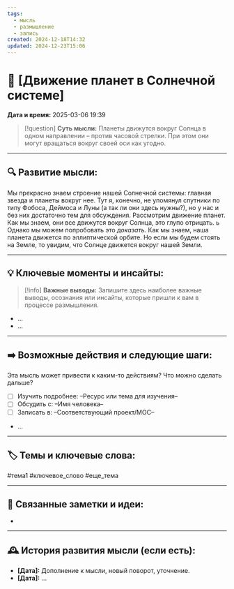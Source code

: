 ```yaml
---
tags:
  - мысль
  - размышление
  - запись
created: 2024-12-18T14:32
updated: 2024-12-23T15:06
---
```


# 💭  [Движение планет в Солнечной системе]

**Дата и время:** 2025-03-06 19:39

> [!question] **Суть мысли:**
> Планеты движутся вокруг Солнца в одном направлении – против часовой стрелки. При этом они могут вращаться вокруг своей оси как угодно. 

---

## 🔍 Развитие мысли:

Мы прекрасно знаем строение нашей Солнечной системы: главная звезда и планеты вокруг нее. Тут я, конечно, не упомянул спутники по типу Фобоса, Деймоса и Луны (а так ли они здесь нужны?), но у нас и без них достаточно тем для обсуждения. 
Рассмотрим движение планет. Как мы знаем, они все движутся вокруг Солнца, это глупо отрицать. ь Однако мы можем попробовать это *доказать*. Как мы знаем, наша планета движется по эллиптической орбите. Но если мы будем стоять на Земле, то увидим, что Солнце движется вокруг нашей Земли. 

---

## 💡 Ключевые моменты и инсайты:

> [!info] **Важные выводы:**
> Запишите здесь наиболее важные выводы, осознания или инсайты, которые пришли к вам в процессе размышления.

- ...
- ...

---

## ➡️ Возможные действия и следующие шаги:

Эта мысль может привести к каким-то действиям? Что можно сделать дальше?

- [ ] Изучить подробнее: –Ресурс или тема для изучения–
- [ ] Обсудить с: –Имя человека–
- [ ] Записать в: –Соответствующий проект/MOC–
- ...

---

## 🏷️ Темы и ключевые слова:

#тема1 #ключевое_слово #еще_тема

---

## 🔄 Связанные заметки и идеи:

- 

---

## 🕰️ История развития мысли (если есть):

* **[Дата]:**  Дополнение к мысли, новый поворот, уточнение.
* **[Дата]:**  ...